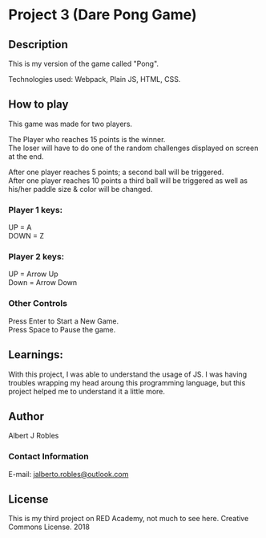 # Project 3 (Dare Pong Game)

## Description

This is my version of the game called "Pong". 

Technologies used: Webpack, Plain JS, HTML, CSS. 

## How to play

This game was made for two players. 

The Player who reaches 15 points is the winner. <br>
The loser will have to do one of the random challenges displayed on screen at the end.

After one player reaches 5 points; a second ball will be triggered. <br>
After one player reaches 10 points a third ball will be triggered as well as his/her paddle size & color will be changed. 

### Player 1 keys:

UP = A</br>
DOWN = Z

### Player 2 keys:

UP = Arrow Up<br>
Down = Arrow Down

### Other Controls

Press Enter to Start a New Game. <br>
Press Space to Pause the game.


## Learnings:

With this project, I was able to understand the usage of JS. I was having troubles wrapping my head aroung this
programming language, but this project helped me to understand it a little more.

## Author

Albert J Robles

### Contact Information

E-mail: jalberto.robles@outlook.com


## License

This is my third project on RED Academy, not much to see here. 
Creative Commons License. 2018